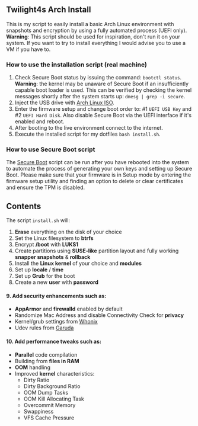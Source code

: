 ## Twilight4s Arch Install

This is my script to easily install a basic Arch Linux environment with snapshots and encryption by using a fully automated process (UEFI only).
**Warning**: This script should be used for inspiration, don't run it on your system. If you want to try to install everything I would advise you to use a VM if you have to.

### How to use the installation script (real machine)
1. Check Secure Boot status by issuing the command: `bootctl status`. **Warning**: the kernel may be unaware of Secure Boot if an insufficiently capable boot loader is used. This can be verified by checking the kernel messages shortly after the system starts up: `dmesg | grep -i secure`.
2. Inject the USB drive with [Arch Linux ISO](https://archlinux.org/download/).
3. Enter the firmware setup and change boot order to: #1 `UEFI USB Key` and #2 `UEFI Hard Disk`. Also disable Secure Boot via the UEFI interface if it's enabled and reboot.
4. After booting to the live environment connect to the internet.
5. Execute the installed script for my dotfiles `bash install.sh`.

### How to use Secure Boot script
The [Secure Boot](https://wiki.archlinux.org/title/Unified_Extensible_Firmware_Interface/Secure_Boot) script can be run after you have rebooted into the system to automate the process of generating your own keys and setting up Secure Boot. Please make sure that your firmware is in Setup mode by entering the firmware setup utility and finding an option to delete or clear certificates and ensure the TPM is disabled.

## Contents
The script `install.sh` will:
1. **Erase** everything on the disk of your choice
2. Set the Linux filesystem to **btrfs**
3. Encrypt **/boot** with **LUKS1**
4. Create partitions using **SUSE-like** partition layout and fully working **snapper snapshots** & **rollback**
5. Install the **Linux kernel** of your choice and **modules**
6. Set up **locale** / **time**
7. Set up **Grub** for the boot
8. Create a new **user** with **password**
#### 9. Add security enhancements such as:
- **AppArmor** and **firewalld** enabled by default
- Randomize Mac Address and disable Connectivity Check for **privacy**
- Kernel/grub settings from [Whonix](https://github.com/Whonix/security-misc/tree/master/etc/default)
- Udev rules from [Garuda](https://gitlab.com/garuda-linux/themes-and-settings/settings/garuda-common-settings/-/tree/master/etc/udev/rules.d)
#### 10. Add performance tweaks such as:
- **Parallel** code compilation
- Building from **files in RAM**
- **OOM** handling
- Improved **kernel** characteristics:
  - Dirty Ratio
  - Dirty Background Ratio
  - OOM Dump Tasks
  - OOM Kill Allocating Task
  - Overcommit Memory
  - Swappiness
  - VFS Cache Pressure
